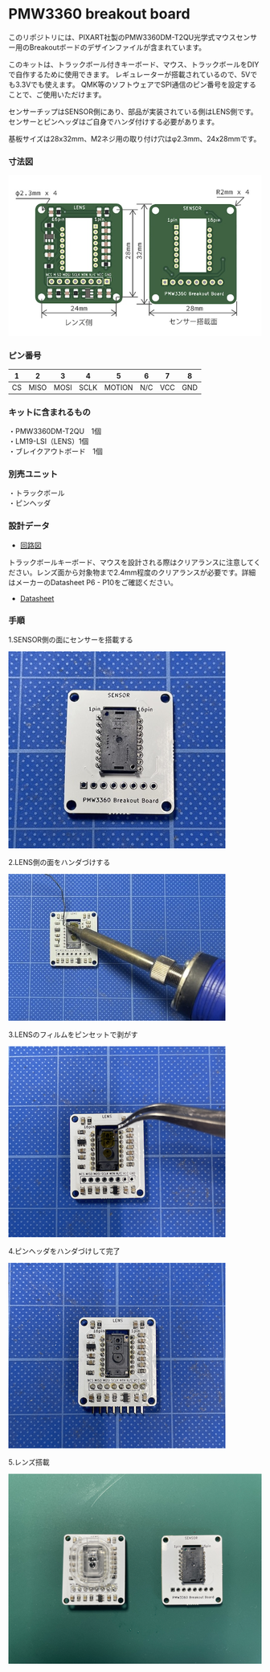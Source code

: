 # PMW3360 breakout board

このリポジトリには、PIXART社製のPMW3360DM-T2QU光学式マウスセンサー用のBreakoutボードのデザインファイルが含まれています。

このキットは、トラックボール付きキーボード、マウス、トラックボールをDIYで自作するために使用できます。
レギュレーターが搭載されているので、5Vでも3.3Vでも使えます。
QMK等のソフトウェアでSPI通信のピン番号を設定することで、ご使用いただけます。

センサーチップはSENSOR側にあり、部品が実装されている側はLENS側です。センサーとピンヘッダはご自身でハンダ付けする必要があります。

基板サイズは28x32mm、M2ネジ用の取り付け穴はφ2.3mm、24x28mmです。<br>

### 寸法図
![](pmw3360dimension_ja.jpeg)

### ピン番号
|1|2|3|4|5|6|7|8|
|-|-|-|-|-|-|-|-|
|CS|MISO|MOSI|SCLK|MOTION|N/C|VCC|GND|

### キットに含まれるもの
・PMW3360DM-T2QU　1個<br>
・LM19-LSI（LENS）1個<br>
・ブレイクアウトボード　1個<br>

### 別売ユニット
・トラックボール<br>
・ピンヘッダ<br>

### 設計データ
- [回路図](https://github.com/monkeypad/pmw3360-breakout/blob/main/pcb/pmw3360.pdf)

トラックボールキーボード、マウスを設計される際はクリアランスに注意してください。レンズ面から対象物まで2.4mm程度のクリアランスが必要です。詳細はメーカーのDatasheet P6 - P10をご確認ください。
- [Datasheet](https://d3s5r33r268y59.cloudfront.net/datasheets/9604/2017-05-07-18-19-11/PMS0058-PMW3360DM-T2QU-DS-R1.50-26092016._20161202173741.pdf)

### 手順
1.SENSOR側の面にセンサーを搭載する

![](img/monkeypad_6_02.jpeg)  

2.LENS側の面をハンダづけする

![](img/monkeypad_6_03.jpeg) 

3.LENSのフィルムをピンセットで剥がす

![](img/monkeypad_6_04.jpeg)  

4.ピンヘッダをハンダづけして完了

![](img/monkeypad_6_05.jpeg)  

5.レンズ搭載

![](img/monkeypad_6_06.jpeg)  
